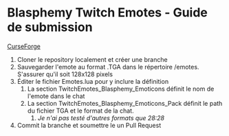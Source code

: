 # Blasphemy Twitch Emotes - Guide de submission

[CurseForge](https://www.curseforge.com/wow/addons/twitchemotes_blasphemy)

1. Cloner le repository localement et créer une branche
1. Sauvegarder l'emote au format .TGA dans le répertoire /emotes. S'assurer qu'il soit 128x128 pixels
1. Éditer le fichier Emotes.lua pour y inclure la définition
    1. La section TwitchEmotes_Blasphemy_Emoticons définit le nom de l'emote dans le chat
    1. La section TwitchEmotes_Blasphemy_Emoticons_Pack définit le path du fichier TGA et le format de la chat.
        1. _Je n'ai pas testé d'autres formats que 28:28_
1. Commit la branche et soumettre le un Pull Request
